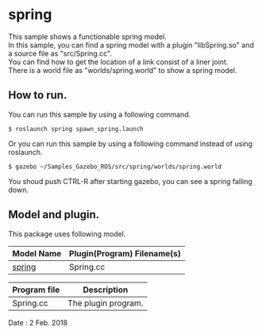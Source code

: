 # spring  

This sample shows a functionable spring model.  
In this sample, you can find a spring model with a plugin "libSpring.so" and a source file as "src/Spring.cc".  
You can find how to get the location of a link consist of a liner joint.  
There is a world file as "worlds/spring.world" to show a spring model.  

## How to run.  
You can run this sample by using a following command.  

    $ roslaunch spring spawn_spring.launch  

Or you can run this sample by using a following command instead of using roslaunch.

    $ gazebo ~/Samples_Gazebo_ROS/src/spring/worlds/spring.world  
    
You shoud push CTRL-R after starting gazebo, you can see a spring falling down.

## Model and plugin.  
This package uses following model.  

|Model Name|Plugin(Program) Filename(s)|
|---|---|
|[spring](https://github.com/m-shimizu/Samples_Gazebo_ROS/tree/master/models/spring)|Spring.cc|

|Program file|Description|
|---|---|
|Spring.cc|The plugin program.|

Date : 2 Feb. 2018
